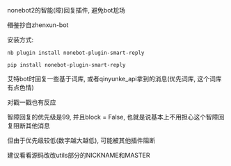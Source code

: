 nonebot2的智能(障)回复插件, 避免bot尬场

~~借鉴~~抄自zhenxun-bot

安装方式:

    nb plugin install nonebot-plugin-smart-reply
    
    pip install nonebot-plugin-smart-reply
    

艾特bot时回复一些基于词库, 或者qinyunke_api拿到的消息(优先词库, 这个词库有点色情)

对戳一戳也有反应

智障回复的优先级是99, 并且block = False, 也就是说基本上不用担心这个智障回复阻断其他消息

但由于优先级较低(数字越大越低), 可能被其他插件阻断

建议看看源码改改utils部分的NICKNAME和MASTER
